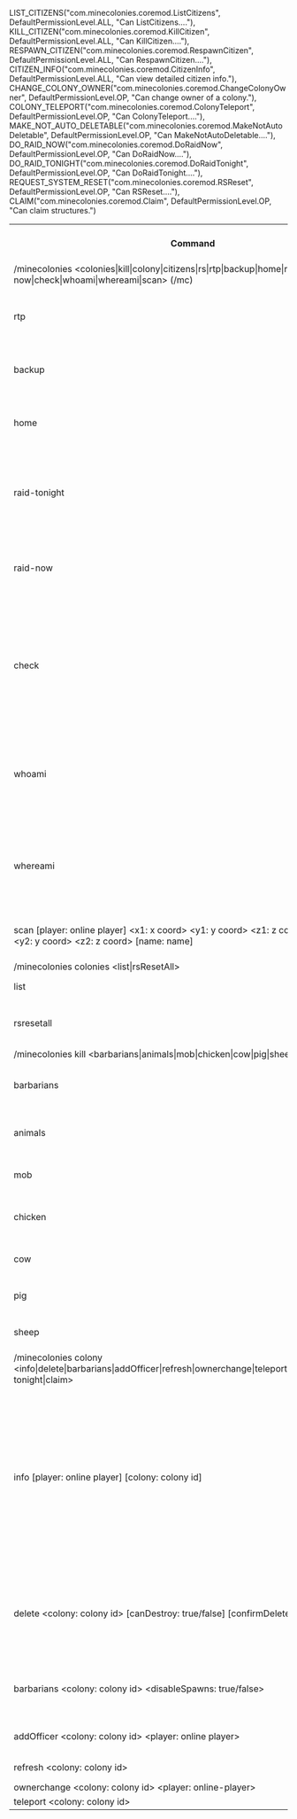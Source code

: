 LIST_CITIZENS("com.minecolonies.coremod.ListCitizens", DefaultPermissionLevel.ALL, "Can ListCitizens...."),
KILL_CITIZEN("com.minecolonies.coremod.KillCitizen", DefaultPermissionLevel.ALL, "Can KillCitizen...."),
RESPAWN_CITIZEN("com.minecolonies.coremod.RespawnCitizen", DefaultPermissionLevel.ALL, "Can RespawnCitizen...."),
CITIZEN_INFO("com.minecolonies.coremod.CitizenInfo", DefaultPermissionLevel.ALL, "Can view detailed citizen info."),
CHANGE_COLONY_OWNER("com.minecolonies.coremod.ChangeColonyOwner", DefaultPermissionLevel.OP, "Can change owner of a colony."),
COLONY_TELEPORT("com.minecolonies.coremod.ColonyTeleport", DefaultPermissionLevel.OP, "Can ColonyTeleport...."),
MAKE_NOT_AUTO_DELETABLE("com.minecolonies.coremod.MakeNotAutoDeletable", DefaultPermissionLevel.OP, "Can MakeNotAutoDeletable...."),
DO_RAID_NOW("com.minecolonies.coremod.DoRaidNow", DefaultPermissionLevel.OP, "Can DoRaidNow...."),
DO_RAID_TONIGHT("com.minecolonies.coremod.DoRaidTonight", DefaultPermissionLevel.OP, "Can DoRaidTonight...."),
REQUEST_SYSTEM_RESET("com.minecolonies.coremod.RSReset", DefaultPermissionLevel.OP, "Can RSReset...."),
CLAIM("com.minecolonies.coremod.Claim", DefaultPermissionLevel.OP, "Can claim structures.")

<table>
  <tr>
    <th>Command</th>
    <th>Command Description</th>
    <th>Permission Node (Servers)</th>
    <th>Default Permission Level</th>
  </tr>
  <tr>
    <td>/minecolonies &lt;colonies|kill|colony|citizens|rs|rtp|backup|home|raid-tonight|raid-now|check|whoami|whereami|scan&gt; (/mc)</td>
    <td colspan="3">Base command for all other Minecolonies commands</td>
  </tr>
  <tr>
    <td>rtp</td>
    <td>Allows random teleporting around the world</td>
    <td>com.minecolonies.coremod.RandomTeleport</td>
    <td>OP</td>
  </tr>
  <tr>
    <td>backup</td>
    <td>Makes a backup of your colony data</td>
    <td>com.minecolonies.coremod.Backup</td>
    <td>OP</td>
  </tr>
  <tr>
    <td>home</td>
    <td>Teleports you back to the Town Hall in your colony</td>
    <td>com.minecolonies.coremod.HomeTeleport</td>
    <td>OP</td>
  </tr>
  <tr>
    <td>raid-tonight</td>
    <td>Schedule a barbarian raid for every colony, to start the coming night</td>
    <td>com.minecolonies.coremod.RaidAllTonight</td>
    <td>OP</td>
  </tr>
  <tr>
    <td>raid-now</td>
    <td>Schedule a barbarian raid for every colony to start right now</td>
    <td>com.minecolonies.coremod.RaidAllNow</td>
    <td>OP</td>
  </tr>
  <tr>
    <td>check</td>
    <td>Checks all colonies for ones where the owner hasn't played in a set amount of time, giving the option to delete them</td>
    <td>com.minecolonies.coremod.CheckForAutoDeletes</td>
    <td>OP</td>
  </tr>
  <tr>
    <td>whoami</td>
    <td>Outputs your name, the name of your colony and the coordinates for the center</td>
    <td>com.minecolonies.coremod.WhoAmI</td>
    <td>OP</td>
  </tr>
  <tr>
    <td>whereami</td>
    <td>Outputs how far you are from a colony, if you are near one, or that there is none nearby</td>
    <td>com.minecolonies.coremod.WhereAmI</td>
    <td>OP</td>
  </tr>
  <tr>
    <td>scan [player: online player] &lt;x1: x coord&gt; &lt;y1: y coord&gt; &lt;z1: z coord&gt; &lt;x2: x coord&gt; &lt;y2: y coord&gt; &lt;z2: z coord&gt; [name: name]</td>
    <td>Scans an area and saves it as a schematic</td>
    <td>com.minecolonies.coremod.Scan</td>
    <td>OP</td>
  </tr>
  <tr>
    <td>/minecolonies colonies &lt;list|rsResetAll&gt;</td>
    <td colspan="3">Base command for all colonies commands</td>
  </tr>
  <tr>
    <td>list</td>
    <td>Lists all colonies</td>
    <td>com.minecolonies.coremod.ListColonies</td>
    <td>OP</td>
  </tr>
  <tr>
    <td>rsresetall</td>
    <td>Resets the request system for all colonies</td>
    <td>com.minecolonies.coremod.RequestSystemResetAll</td>
    <td>OP</td>
  </tr>
  <tr>
    <td>/minecolonies kill &lt;barbarians|animals|mob|chicken|cow|pig|sheep</td>
    <td colspan="3">Base command for all kill commands</td>
  </tr>
  <tr>
    <td>barbarians</td>
    <td>Kills all barbarians inside all colonies</td>
    <td>com.minecolonies.coremod.BarbarianKill</td>
    <td>OP</td>
  </tr>
  <tr>
    <td>animals</td>
    <td>Kills all animals inside all colonies</td>
    <td>com.minecolonies.coremod.AnimalKill</td>
    <td>OP</td>
  </tr>
  <tr>
    <td>mob</td>
    <td>Kills all mobs inside all colonies</td>
    <td>com.minecolonies.coremod.MobKill</td>
    <td>OP</td>
  </tr>
  <tr>
    <td>chicken</td>
    <td>Kills all chickens inside all colonies</td>
    <td>com.minecolonies.coremod.ChickenKill</td>
    <td>OP</td>
  </tr>
  <tr>
    <td>cow</td>
    <td>Kills all cows inside all colonies</td>
    <td>com.minecolonies.coremod.CowKill</td>
    <td>OP</td>
  </tr>
  <tr>
    <td>pig</td>
    <td>Kills all pig inside all colonies</td>
    <td>com.minecolonies.coremod.PigKill</td>
    <td>OP</td>
  </tr>
  <tr>
    <td>sheep</td>
    <td>Kills all sheep inside all colonies</td>
    <td>com.minecolonies.coremod.SheepKill</td>
    <td>OP</td>
  </tr>
  <tr>
    <td>/minecolonies colony &lt;info|delete|barbarians|addOfficer|refresh|ownerchange|teleport|deletable|raid|raid-tonight|claim&gt;</td>
    <td colspan="3">Base command for all colony commands</td>
  </tr>
  <tr>
    <td>info [player: online player] [colony: colony id]</td>
    <td>Shows some basic information about the colony specified (ID, Name, Mayor, Citizens, Coordinates, Last contact with owner, If the colony can be deleted or not)</td>
    <td>com.minecolonies.coremod.ShowColonyInfo</td>
    <td>OP</td>
  </tr>
  <tr>
    <td>delete &lt;colony: colony id&gt; [canDestroy: true/false] [confirmDelete: true/false]</td>
    <td>Deletes a colony and all Minecolonies buildings (as long as the hut is still placed)</td>
    <td>com.minecolonies.coremod.DeleteColony</td>
    <td>OP</td>
  </tr>
  <tr>
    <td>barbarians &lt;colony: colony id&gt; &lt;disableSpawns: true/false&gt;</td>
    <td>Disables or Enables spawning of barbarians in a colony</td>
    <td>com.minecolonies.coremod.DisableBarbarianSpawns</td>
    <td>OP</td>
  </tr>
  <tr>
    <td>addOfficer &lt;colony: colony id&gt; &lt;player: online player&gt;</td>
    <td>Adds an officer to a colony</td>
    <td>com.minecolonies.coremod.AddOfficer</td>
    <td>OP</td>
  </tr>
  <tr>
    <td>refresh &lt;colony: colony id&gt;</td>
    <td>Refreshes a colony</td>
    <td>com.minecolonies.coremod.RefreshColony</td>
    <td>OP</td>
  </tr>
  <tr>
    <td>ownerchange &lt;colony: colony id&gt; &lt;player: online-player&gt;</td>
    <td></td>
    <td></td>
    <td></td>
  </tr>
  <tr>
    <td>teleport &lt;colony: colony id&gt;</td>
    <td></td>
    <td></td>
    <td></td>
  </tr>
</table>
